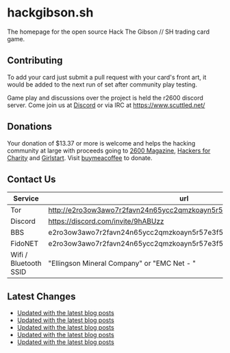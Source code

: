 # hackgibson.sh
The homepage for the open source Hack The Gibson // SH trading card game.


## Contributing

To add your card just submit a pull request with your card's front art, it would be added to the next run of set after community play testing.

Game play and discussions over the project is held the r2600 discord server. Come join us at [Discord](https://discord.com/invite/9hABUzz) or via IRC at https://www.scuttled.net/


## Donations

Your donation of $13.37 or more is welcome and helps the hacking community at large with proceeds going to [2600 Magazine](https://2600.com/), [Hackers for Charity](https://hackersforcharity.org) and [Girlstart](https://girlstart.org).  Visit [buymeacoffee](https://www.buymeacoffee.com/hackgibson.sh) to donate.


## Contact Us

Service | url
-|-
Tor | http://e2ro3ow3awo7r2favn24n65ycc2qmzkoayn5r57e3f56nvjwdcgg32ad.onion
Discord | https://discord.com/invite/9hABUzz
BBS | e2ro3ow3awo7r2favn24n65ycc2qmzkoayn5r57e3f56nvjwdcgg32ad.onion:23
FidoNET | e2ro3ow3awo7r2favn24n65ycc2qmzkoayn5r57e3f56nvjwdcgg32ad.onion:24554
Wifi / Bluetooth SSID | "Ellingson Mineral Company" or "EMC Net - <fidonet address>"

## Latest Changes
<!-- BLOG-POST-LIST:START -->
- [Updated with the latest blog posts](https://github.com/DFW2600/hackgibson.sh/commit/af5b1826150d61ac71a91182f3b4f8fd56400a37)
- [Updated with the latest blog posts](https://github.com/DFW2600/hackgibson.sh/commit/d8eee2a7a093458c8c591867ea4ecb03b927cb22)
- [Updated with the latest blog posts](https://github.com/DFW2600/hackgibson.sh/commit/1a111145a640e76c49fb186d900a9c84ea6efb59)
- [Updated with the latest blog posts](https://github.com/DFW2600/hackgibson.sh/commit/920076a50b09ef14aacd05cedc945ff390b12725)
- [Updated with the latest blog posts](https://github.com/DFW2600/hackgibson.sh/commit/2598833b01eb12c2352e54a17d4eab1a3c8018af)
<!-- BLOG-POST-LIST:END -->
